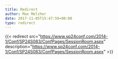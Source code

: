 ```yaml
---
title: Redirect
author: Max Melcher
date: 2017-11-05T15:47:59+00:00
type: redirect
---
```

{{< redirect src="https://www.sp24conf.com/2014-1/Conf/SP24S083/ConfPages/SessionRoom.aspx" description="https://www.sp24conf.com/2014-1/Conf/SP24S083/ConfPages/SessionRoom.aspx" >}}
